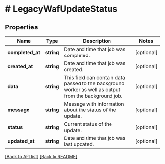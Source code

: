 # # LegacyWafUpdateStatus

## Properties

Name | Type | Description | Notes
------------ | ------------- | ------------- | -------------
**completed_at** | **string** | Date and time that job was completed. | [optional] 
**created_at** | **string** | Date and time that job was created. | [optional] 
**data** | **string** | This field can contain data passed to the background worker as well as output from the background job. | [optional] 
**message** | **string** | Message with information about the status of the update. | [optional] 
**status** | **string** | Current status of the update. | [optional] 
**updated_at** | **string** | Date and time that job was last updated. | [optional] 


[[Back to API list]](../../README.md#endpoints) [[Back to README]](../../README.md)
